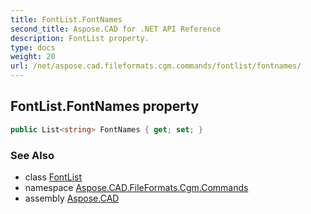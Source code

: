```yaml
---
title: FontList.FontNames
second_title: Aspose.CAD for .NET API Reference
description: FontList property. 
type: docs
weight: 20
url: /net/aspose.cad.fileformats.cgm.commands/fontlist/fontnames/
---
```

## FontList.FontNames property

```csharp
public List<string> FontNames { get; set; }
```

### See Also

* class [FontList](../)
* namespace [Aspose.CAD.FileFormats.Cgm.Commands](../../fontlist/)
* assembly [Aspose.CAD](../../../)


